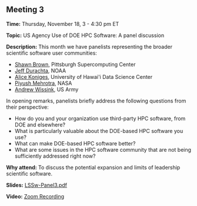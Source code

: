 ## Meeting 3

**Time:** Thursday, November 18, 3 - 4:30 pm ET

**Topic:** US Agency Use of DOE HPC Software: A panel discussion

**Description:** This month we have panelists representing the broader scientific software user communities:
- [Shawn Brown](https://www.psc.edu/brown/), Pittsburgh Supercomputing Center
- [Jeff Durachta](https://www.linkedin.com/in/jwdurachta/), NOAA
- [Alice Koniges](https://datascience.hawaii.edu/profile/alice-koniges/), University of Hawai'i Data Science Center
- [Piyush Mehrotra](https://www.nas.nasa.gov/aboutnas/bios/bio_mehrotra_piyush.html), NASA
- [Andrew Wissink](https://www.linkedin.com/in/awissink/), US Army

In opening remarks, panelists briefly address the following questions from their perspective:
- How do you and your organization use third-party HPC software, from DOE and elsewhere?
- What is particularly valuable about the DOE-based HPC software you use?
- What can make DOE-based HPC software better?
- What are some issues in the HPC software community that are not being sufficiently addressed right now?


**Why attend:** To discuss the potential expansion and limits of leadership scientific software.

**Slides:** [LSSw-Panel3.pdf](../files/LSSwMeeting3Panel.pdf)

**Video:** [Zoom Recording](https://exascaleproject.zoomgov.com/rec/share/F2UlkpMicw3ZvfLy9vljfh9tuKabQaR1JeLHTI8pGrO4Q_LFckXiYUiygrjBpZFi.soQgintkVtXlzFAy)
